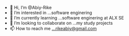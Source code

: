 - 👋 Hi, I’m @Abiy-Rike
- 👀 I’m interested in ...software enginering 
- 🌱 I’m currently learning ...software enginering at ALX SE
- 💞️ I’m looking to collaborate on ...my study projects
- 📫 How to reach me ...rikeabiy@gmail.com

<!---
Abiy-Rike/Abiy-Rike is a ✨ special ✨ repository because its `README.md` (this file) appears on your GitHub profile.
You can click the Preview link to take a look at your changes.
--->
